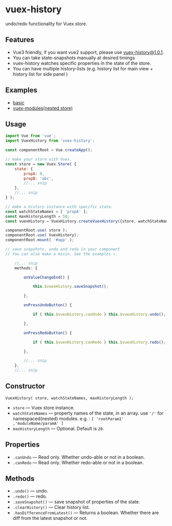 # vuex-history

undo/redo functionality for Vuex store.

## Features

- Vue3 friendly, if you want vue2 support, please use vuex-history@1.0.1.
- You can take state-snapshots manually at desired timings
- vuex-history watches specific properties in the state of the store.
- You can have multiple history-lists (e.g. history list for main view + history list for side panel )


## Examples

- [basic](https://yomotsu.github.io/vuex-history/examples/basic.html)
- [vuex-modules(nested store)](https://yomotsu.github.io/vuex-history/examples/vuex-modules.html)

## Usage

```javascript
import Vue from 'vue';
import VuexHistory from 'vuex-history';

const componentRoot = Vue.createApp();

// make your store with Vuex.
const store = new Vuex.Store( {
	state: {
		propA: 0,
		propB: 'abc',
		//... snip
	},
	//... snip
} );

// make a history instance with specific state.
const watchStateNames = [ 'propA' ];
const maxHistoryLength = 50;
const vuexHistory = VuexHistory.createVuexHistory({store, watchStateNames, maxHistoryLength});

componentRoot.use( store );
componentRoot.use( VuexHistory);
componentRoot.mount( '#app' );

// save snapshots, undo and redo in your component
// You can also make a mixin. See the examples ↑.

	//... snip
	methods: {

		onValueChangeEnd() {

			this.$vuexHistory.saveSnapshot();

		},

		onPressUndoButton() {

			if ( this.$vuexHistory.canUndo ) this.$vuexHistory.undo();

		},

		onPressRedoButton() {

			if ( this.$vuexHistory.canRedo ) this.$vuexHistory.redo();

		},

		//... snip
	},
	//... snip
```

## Constructor

```
VuexHistory( store, watchStateNames, maxHistoryLength );
```

- `store` — Vuex store instance.
- `watchStateNames` — property names of the state, in an array. use `'/'` for namespaced(nested) modules.
  e.g. : `[ 'rootParam1' ,'moduleName/paramA' ]`
- `maxHistoryLength` — Optional. Default is `20`.

## Properties

- `.canUndo` — Read only. Whether undo-able or not in a boolean.
- `.canRedo` — Read only. Whether redo-able or not in a boolean.

## Methods

- `.undo()` — undo.
- `.redo()` — redo.
- `.saveSnapshot()` — save snapshot of properties of the state.
- `.clearHistory()` — Clear history list.
- `.hasDifferenceFromLatest()` — Returns a boolean. Whether there are diff from the latest snapshot or not.
